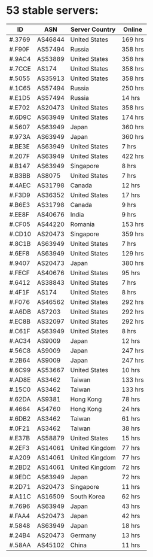 # 53 stable servers:

| ID | ASN | Server Country | Online |
| ------ | ------ | ------ | ------ |
| #.3769 | AS46844 | United States | 169 hrs |
| #.F90F | AS57494 | Russia | 358 hrs |
| #.9AC4 | AS53889 | United States | 358 hrs |
| #.7CCE | AS174 | United States | 358 hrs |
| #.5055 | AS35913 | United States | 358 hrs |
| #.1C65 | AS57494 | Russia | 250 hrs |
| #.E1D5 | AS57494 | Russia | 14 hrs |
| #.E702 | AS20473 | United States | 358 hrs |
| #.6D9C | AS63949 | United States | 174 hrs |
| #.5607 | AS63949 | Japan | 360 hrs |
| #.973A | AS63949 | Japan | 360 hrs |
| #.BE3E | AS63949 | United States | 7 hrs |
| #.207F | AS63949 | United States | 422 hrs |
| #.B147 | AS63949 | Singapore | 8 hrs |
| #.B3BB | AS8075 | United States | 7 hrs |
| #.4AEC | AS31798 | Canada | 12 hrs |
| #.F3D9 | AS36352 | United States | 17 hrs |
| #.B6E3 | AS31798 | Canada | 9 hrs |
| #.EE8F | AS40676 | India | 9 hrs |
| #.CF05 | AS44220 | Romania | 153 hrs |
| #.CD10 | AS20473 | Singapore | 359 hrs |
| #.8C1B | AS63949 | United States | 7 hrs |
| #.6EF8 | AS63949 | United States | 129 hrs |
| #.9407 | AS20473 | Japan | 380 hrs |
| #.FECF | AS40676 | United States | 95 hrs |
| #.6412 | AS38843 | United States | 7 hrs |
| #.4F1F | AS174 | United States | 8 hrs |
| #.F076 | AS46562 | United States | 292 hrs |
| #.A6DB | AS7203 | United States | 292 hrs |
| #.EC8B | AS32097 | United States | 292 hrs |
| #.C61F | AS63949 | United States | 8 hrs |
| #.AC34 | AS9009 | Japan | 12 hrs |
| #.56C8 | AS9009 | Japan | 247 hrs |
| #.2B64 | AS9009 | Japan | 247 hrs |
| #.6C99 | AS53667 | United States | 10 hrs |
| #.AD8E | AS3462 | Taiwan | 133 hrs |
| #.15C0 | AS3462 | Taiwan | 133 hrs |
| #.62DA | AS9381 | Hong Kong | 78 hrs |
| #.4664 | AS4760 | Hong Kong | 24 hrs |
| #.6DB2 | AS3462 | Taiwan | 61 hrs |
| #.0F21 | AS3462 | Taiwan | 38 hrs |
| #.E37B | AS58879 | United States | 15 hrs |
| #.2EF3 | AS14061 | United Kingdom | 77 hrs |
| #.A209 | AS14061 | United Kingdom | 77 hrs |
| #.2BD2 | AS14061 | United Kingdom | 72 hrs |
| #.9EDC | AS63949 | Japan | 72 hrs |
| #.2D71 | AS20473 | Singapore | 11 hrs |
| #.A11C | AS16509 | South Korea | 62 hrs |
| #.7696 | AS63949 | Japan | 43 hrs |
| #.FAA4 | AS20473 | Japan | 42 hrs |
| #.5848 | AS63949 | Japan | 18 hrs |
| #.24B4 | AS20473 | Germany | 13 hrs |
| #.58AA | AS45102 | China | 11 hrs |

